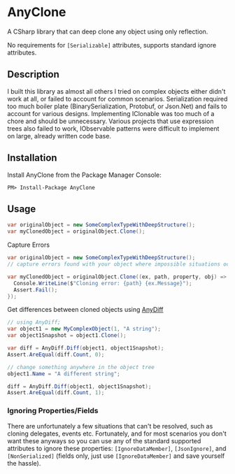 # AnyClone

A CSharp library that can deep clone any object using only reflection.

No requirements for `[Serializable]` attributes, supports standard ignore attributes.

## Description

I built this library as almost all others I tried on complex objects either didn't work at all, or failed to account for common scenarios. Serialization required too much boiler plate (BinarySerialization, Protobuf, or Json.Net) and fails to account for various designs. Implementing IClonable was too much of a chore and should be unnecessary. Various projects that use expression trees also failed to work, IObservable patterns were difficult to implement on large, already written code base.

## Installation
Install AnyClone from the Package Manager Console:
```
PM> Install-Package AnyClone
```

## Usage

```csharp
var originalObject = new SomeComplexTypeWithDeepStructure();
var myClonedObject = originalObject.Clone();
```

Capture Errors
```csharp
var originalObject = new SomeComplexTypeWithDeepStructure();
// capture errors found with your object where impossible situations occur, and add [IgnoreDataMember] to those properties/fields.

var myClonedObject = originalObject.Clone((ex, path, property, obj) => {
  Console.WriteLine($"Cloning error: {path} {ex.Message}");
  Assert.Fail();
});
```

Get differences between cloned objects using [AnyDiff](https://github.com/replaysMike/AnyDiff)
```csharp
// using AnyDiff;
var object1 = new MyComplexObject(1, "A string");
var object1Snapshot = object1.Clone();

var diff = AnyDiff.Diff(object1, object1Snapshot);
Assert.AreEqual(diff.Count, 0);

// change something anywhere in the object tree
object1.Name = "A different string";

diff = AnyDiff.Diff(object1, object1Snapshot);
Assert.AreEqual(diff.Count, 1);
```

### Ignoring Properties/Fields
There are unfortunately a few situations that can't be resolved, such as cloning delegates, events etc. Fortunately, and for most scenarios you don't want these anyways so you can use any of the standard supported attributes to ignore these properties: `[IgnoreDataMember]`, `[JsonIgnore]`, and `[NonSerialized]` (fields only, just use `[IgnoreDataMember]` and save yourself the hassle).
